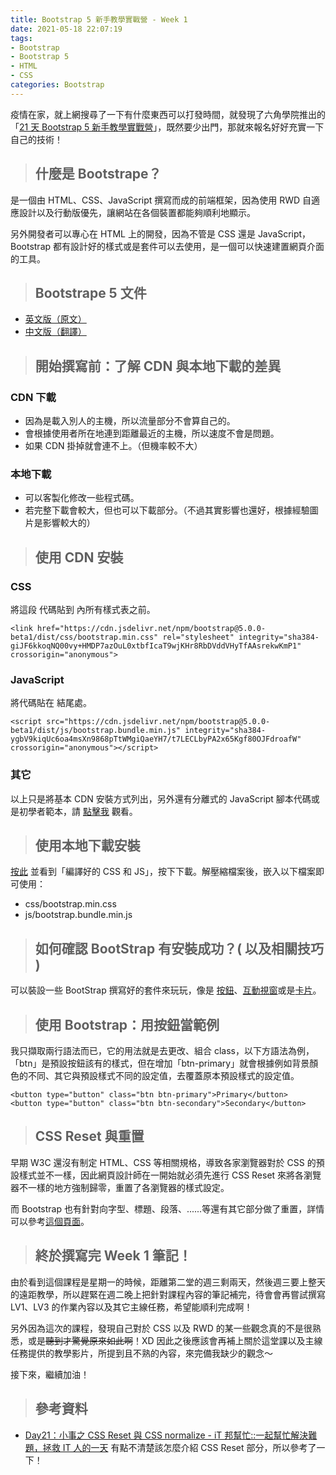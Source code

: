 ```yaml
---
title: Bootstrap 5 新手教學實戰營 - Week 1
date: 2021-05-18 22:07:19
tags:
- Bootstrap
- Bootstrap 5
- HTML
- CSS
categories: Bootstrap
---
```


疫情在家，就上網搜尋了一下有什麼東西可以打發時間，就發現了六角學院推出的「[21 天 Bootstrap 5 新手教學實戰營](https://hackmd.io/@YmcMgo-NSKOqgTGAjl_5tg/ryar-vGOd/%2FNdGKchTeRBqbkTMiQ2HSmw)」，既然要少出門，那就來報名好好充實一下自己的技術！

> ## 什麼是 Bootstrape？

是一個由 HTML、CSS、JavaScript 撰寫而成的前端框架，因為使用 RWD 自適應設計以及行動版優先，讓網站在各個裝置都能夠順利地顯示。

<!-- more -->

另外開發者可以專心在 HTML 上的開發，因為不管是 CSS 還是 JavaScript，Bootstrap 都有設計好的樣式或是套件可以去使用，是一個可以快速建置網頁介面的工具。

> ## Bootstrape 5 文件

* [英文版（原文）](https://getbootstrap.com/docs/5.0/getting-started/introduction/)
* [中文版（翻譯）](https://bootstrap5.hexschool.com/docs/5.0/getting-started/introduction/)

> ## 開始撰寫前：了解 CDN 與本地下載的差異

### CDN 下載

* 因為是載入別人的主機，所以流量部分不會算自己的。
* 會根據使用者所在地連到距離最近的主機，所以速度不會是問題。
* 如果 CDN 掛掉就會連不上。（但機率較不大）

### 本地下載

* 可以客製化修改一些程式碼。
* 若完整下載會較大，但也可以下載部分。（不過其實影響也還好，根據經驗圖片是影響較大的）

> ## 使用 CDN 安裝

### CSS

將這段 <link> 代碼貼到 <head></head> 內所有樣式表之前。

```
<link href="https://cdn.jsdelivr.net/npm/bootstrap@5.0.0-beta1/dist/css/bootstrap.min.css" rel="stylesheet" integrity="sha384-giJF6kkoqNQ00vy+HMDP7azOuL0xtbfIcaT9wjKHr8RbDVddVHyTfAAsrekwKmP1" crossorigin="anonymous">
```

### JavaScript

將代碼貼在 <body></body> 結尾處。

```
<script src="https://cdn.jsdelivr.net/npm/bootstrap@5.0.0-beta1/dist/js/bootstrap.bundle.min.js" integrity="sha384-ygbV9kiqUc6oa4msXn9868pTtWMgiQaeYH7/t7LECLbyPA2x65Kgf80OJFdroafW" crossorigin="anonymous"></script>
```

### 其它

以上只是將基本 CDN 安裝方式列出，另外還有分離式的 JavaScript 腳本代碼或是初學者範本，請 [點擊我](https://bootstrap5.hexschool.com/docs/5.0/getting-started/introduction/#starter-template) 觀看。

> ## 使用本地下載安裝

[按此](https://bootstrap5.hexschool.com/docs/5.0/getting-started/download/) 並看到「編譯好的 CSS 和 JS」，按下下載。解壓縮檔案後，嵌入以下檔案即可使用：

* css/bootstrap.min.css
* js/bootstrap.bundle.min.js

> ## 如何確認 BootStrap 有安裝成功？( 以及相關技巧 )

可以裝設一些 BootStrap 撰寫好的套件來玩玩，像是 [按鈕](https://bootstrap5.hexschool.com/docs/5.0/components/buttons/)、[互動視窗](https://bootstrap5.hexschool.com/docs/5.0/components/modal/#live-demo)或是[卡片](https://bootstrap5.hexschool.com/docs/5.0/components/card/)。

> ## 使用 Bootstrap：用按鈕當範例

我只擷取兩行語法而已，它的用法就是去更改、組合 class，以下方語法為例，「btn」是預設按鈕該有的樣式，但在增加「btn-primary」就會根據例如背景顏色的不同、其它與預設樣式不同的設定值，去覆蓋原本預設樣式的設定值。

```
<button type="button" class="btn btn-primary">Primary</button>
<button type="button" class="btn btn-secondary">Secondary</button>
```

> ## CSS Reset 與重置

早期 W3C 還沒有制定 HTML、CSS 等相關規格，導致各家瀏覽器對於 CSS 的預設樣式並不一樣，因此網頁設計師在一開始就必須先進行 CSS Reset 來將各瀏覽器不一樣的地方強制歸零，重置了各瀏覽器的樣式設定。

而 Bootstrap 也有針對向字型、標題、段落、......等還有其它部分做了重置，詳情可以參考[這個頁面](https://bootstrap5.hexschool.com/docs/5.0/content/reboot/)。

> ## 終於撰寫完 Week 1 筆記！

由於看到這個課程是星期一的時候，距離第二堂的週三剩兩天，然後週三要上整天的遠距教學，所以趕緊在週二晚上把針對課程內容的筆記補完，待會會再嘗試撰寫 LV1、LV3 的作業內容以及其它主線任務，希望能順利完成啊！

另外因為這次的課程，發現自己對於 CSS 以及 RWD 的某一些觀念真的不是很熟悉，或是~~聽到才驚覺原來如此啊~~！XD 因此之後應該會再補上關於這堂課以及主線任務提供的教學影片，所提到且不熟的內容，來完備我缺少的觀念～

接下來，繼續加油！

> ## 參考資料

* [Day21：小事之 CSS Reset 與 CSS normalize - iT 邦幫忙::一起幫忙解決難題，拯救 IT 人的一天](https://ithelp.ithome.com.tw/articles/10196528)
有點不清楚該怎麼介紹 CSS Reset 部分，所以參考了一下！